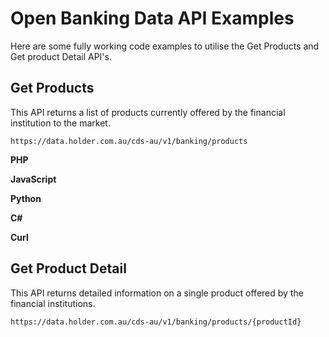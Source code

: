 # Open Banking Data API Examples

Here are some fully working code examples to utilise the Get Products and Get product Detail API's.

## Get Products

This API returns a list of products currently offered by the financial institution to the market.

`https://data.holder.com.au/cds-au/v1/banking/products`

**PHP**

**JavaScript**

**Python**

**C#**

**Curl**

## Get Product Detail

This API returns detailed information on a single product offered by the financial institutions.

`https://data.holder.com.au/cds-au/v1/banking/products/{productId}`
